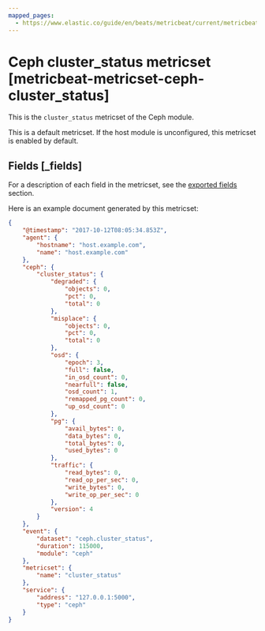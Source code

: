 ```yaml
---
mapped_pages:
  - https://www.elastic.co/guide/en/beats/metricbeat/current/metricbeat-metricset-ceph-cluster_status.html
---
```


<!-- This file is generated! See scripts/docs_collector.py -->

# Ceph cluster_status metricset [metricbeat-metricset-ceph-cluster_status]

This is the `cluster_status` metricset of the Ceph module.

This is a default metricset. If the host module is unconfigured, this metricset is enabled by default.

## Fields [_fields]

For a description of each field in the metricset, see the [exported fields](/reference/metricbeat/exported-fields-ceph.md) section.

Here is an example document generated by this metricset:

```json
{
    "@timestamp": "2017-10-12T08:05:34.853Z",
    "agent": {
        "hostname": "host.example.com",
        "name": "host.example.com"
    },
    "ceph": {
        "cluster_status": {
            "degraded": {
                "objects": 0,
                "pct": 0,
                "total": 0
            },
            "misplace": {
                "objects": 0,
                "pct": 0,
                "total": 0
            },
            "osd": {
                "epoch": 3,
                "full": false,
                "in_osd_count": 0,
                "nearfull": false,
                "osd_count": 1,
                "remapped_pg_count": 0,
                "up_osd_count": 0
            },
            "pg": {
                "avail_bytes": 0,
                "data_bytes": 0,
                "total_bytes": 0,
                "used_bytes": 0
            },
            "traffic": {
                "read_bytes": 0,
                "read_op_per_sec": 0,
                "write_bytes": 0,
                "write_op_per_sec": 0
            },
            "version": 4
        }
    },
    "event": {
        "dataset": "ceph.cluster_status",
        "duration": 115000,
        "module": "ceph"
    },
    "metricset": {
        "name": "cluster_status"
    },
    "service": {
        "address": "127.0.0.1:5000",
        "type": "ceph"
    }
}
```
